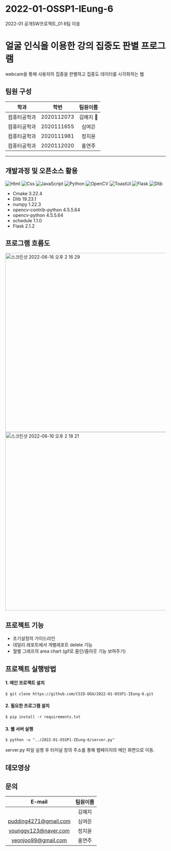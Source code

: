 # 2022-01-OSSP1-IEung-6
2022-01 공개SW프로젝트_01 6팀 이응

# 얼굴 인식을 이용한 강의 집중도 판별 프로그램
webcam을 통해 사용자의 집중을 판별하고 집중도 데이터를 시각화하는 웹

## 팀원 구성
|학과|학번|팀원이름|
|:----:|:---:|:---:|
|컴퓨터공학과|2020112073|김예지 :crown:| 
|컴퓨터공학과|2020111655|심여은|
|컴퓨터공학과|2020111981|정지윤|
|컴퓨터공학과|2020112020|홍연주|

*****

## 개발과정 및 오픈소스 활용
<img alt="Html" src ="https://img.shields.io/badge/HTML5-E34F26.svg?&style=flat-square&logo=HTML5&logoColor=white"/> <img alt="Css" src ="https://img.shields.io/badge/CSS3-1572B6.svg?&style=flat-square&logo=CSS3&logoColor=white"/> <img alt="JavaScript" src ="https://img.shields.io/badge/JavaScriipt-F7DF1E.svg?&style=flat-square&logo=JavaScript&logoColor=black"/> <img alt="Python" src ="https://img.shields.io/badge/Python-3776AB.svg?&style=flat-square&logo=Python&logoColor=white"/> <img alt="OpenCV" src ="https://img.shields.io/badge/OpenCV-5C3EE8.svg?&style=flat-square&logo=OpenCV&logoColor=white"/> <img alt="ToastUI" src ="https://img.shields.io/badge/ToastUI-white.svg?&style=flat-square&logo=ToastUI&logoColor=5C3EE8"/> <img alt="Flask" src ="https://img.shields.io/badge/Flask-000000.svg?&style=flat-square&logo=Flask&logoColor=white"/> <img alt="Dlib" src ="https://img.shields.io/badge/OpenCV-008000.svg?&style=flat-square&logo=Dlib&logoColor=white"/>
- Cmake 3.22.4
- Dlib 19.23.1
- numpy 1.22.3
- opencv-contrib-python 4.5.5.64
- opencv-python 4.5.5.64
- schedule 1.1.0
- Flask 2.1.2

## 프로그램 흐름도
<img width="562" alt="스크린샷 2022-06-16 오후 2 16 29" src="https://user-images.githubusercontent.com/87983309/173996644-a4f3e9be-ca3c-42a4-b54c-94824231356c.png">
<img width="560" alt="스크린샷 2022-06-16 오후 2 18 21" src="https://user-images.githubusercontent.com/87983309/173996845-43771bd8-b6dd-4666-9409-f62882fb1cc8.png">


## 프로젝트 기능
- 초기설정의 가이드라인
- 데일리 레포트에서 개별레포트 delete 기능
- 월별 그래프의 area chart (gif로 줌인/줌아웃 기능 보여주기)
## 프로젝트 실행방법
#### 1. 메인 프로젝트 설치
<pre><code>$ git clone https://github.com/CSID-DGU/2022-01-OSSP1-IEung-6.git
</code></pre>
#### 2. 필요한 프로그램 설치
<pre><code>$ pip install -r requirements.txt
</code></pre>
#### 3. 웹 서버 실행
<pre><code>$ python -u "../2022-01-OSSP1-IEung-6/server.py" 
</code></pre>
server.py 파일 실행 후 터미널 창의 주소를 통해 웹페이지의 메인 화면으로 이동.
## 데모영상

## 문의
|E-mail|팀원이름|
|:----:|:---:|
||김예지| 
|pudding4271@gmail.com|심여은|
|younggy123@naver.com|정지윤|
|yeonjoo99@gmail.com|홍연주|
